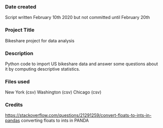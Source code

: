 ### Date created
Script written February 10th 2020 but not committed until February 20th

### Project Title
Bikeshare project for data analysis

### Description
Python code to import US bikeshare data and answer some questions about it by computing descriptive statistics.

### Files used
New York (csv)
Washington (csv)
Chicago (csv)

### Credits
https://stackoverflow.com/questions/21291259/convert-floats-to-ints-in-pandas converting floats to ints in PANDA
